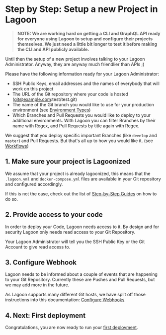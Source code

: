 # Step by Step: Setup a new Project in Lagoon

> **NOTE: We are working hard on getting a CLI and GraphQL API ready for everyone using Lagoon to setup and configure their projects themselves. We just need a little bit longer to test it before making the CLI and API publicly available.**

Until then the setup of a new project involves talking to your Lagoon Administrator. Anyway, they are anyway much friendlier than APIs ;)

Please have the following information ready for your Lagoon Administrator:

- SSH Public Keys, email addresses and the names of everybody that will work on this project
- The URL of the Git repository where your code is hosted (git@example.com:test/test.git)
- The name of the Git branch you would like to use for your production environment (see [Environment Types](./environment_types.md))
- Which Branches and Pull Requests you would like to deploy to your additional environments. With Lagoon you can filter Branches by their name with Regex, and Pull Requests by title again with Regex.

We suggest that you deploy specific important Branches (like `develop` and `master`) and Pull Requests. But that's all up to how you would like it. (see [Workflows](workflows.md))

## 1. Make sure your project is Lagoonized

We assume that your project is already lagoonized, this means that the `.lagoon.yml` and `docker-compose.yml` files are available in your Git repository and configured accordingly.

If this is not the case, check out the list of [Step-by-Step Guides](./index.md) on how to do so.

## 2. Provide access to your code

In order to deploy your Code, Lagoon needs access to it. By design and for security Lagoon only needs read access to your Git Repository.

Your Lagoon Administrator will tell you the SSH Public Key or the Git Account to give read access to.

## 3. Configure Webhook

Lagoon needs to be informed about a couple of events that are happening to your Git Repository. Currently these are Pushes and Pull Requests, but we may add more in the future.

As Lagoon supports many different Git hosts, we have split off those instructions into this documentation: [Configure Webhooks](./configure_webhooks.md)

## 4. Next: First deployment

Congratulations, you are now ready to run your [first deployment](./first_deployment.md).
